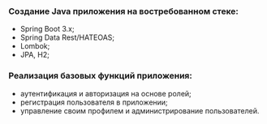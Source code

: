 ### Создание Java приложения на востребованном стеке: 
- Spring Boot 3.x;
- Spring Data Rest/HATEOAS;
- Lombok;
- JPA, H2;
### Реализация базовых функций приложения:
- аутентификация и авторизация на основе ролей;
- регистрация пользователя в приложении;
- управление своим профилем и администрирование пользователей.
